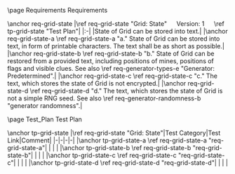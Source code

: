 \page Requirements Requirements

\anchor req-grid-state
|\ref req-grid-state "Grid: State" &emsp; Version: 1 &emsp; \ref tp-grid-state "Test Plan"|
|:-|
|State of Grid can be stored into text.|
|\anchor req-grid-state-a \ref req-grid-state-a "a." State of Grid can be stored into text, in form of printable characters. The text shall be as short as possible.|
|\anchor req-grid-state-b \ref req-grid-state-b "b." State of Grid can be restored from a provided text, including positions of mines, positions of flags and visible clues. See also \ref req-generator-types-e "Generator: Predetermined".|
|\anchor req-grid-state-c \ref req-grid-state-c "c." The text, which stores the state of Grid is not encrypted.|
|\anchor req-grid-state-d \ref req-grid-state-d "d." The text, which stores the state of Grid is not a simple RNG seed. See also \ref req-generator-randomness-b "generator randomness".|


\page Test_Plan Test Plan

\anchor tp-grid-state
|\ref req-grid-state "Grid: State"|Test Category|Test Link|Comment|
|-|-|-|-|
|\anchor tp-grid-state-a \ref req-grid-state-a "req-grid-state-a"| | | |
|\anchor tp-grid-state-b \ref req-grid-state-b "req-grid-state-b"| | | |
|\anchor tp-grid-state-c \ref req-grid-state-c "req-grid-state-c"| | | |
|\anchor tp-grid-state-d \ref req-grid-state-d "req-grid-state-d"| | | |
